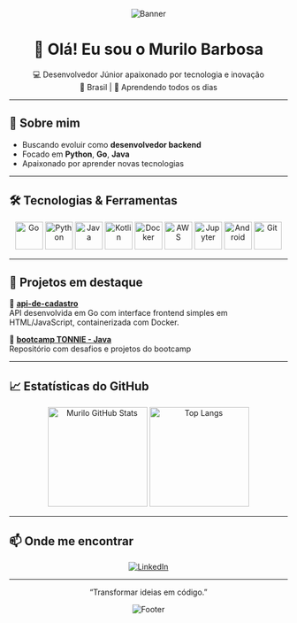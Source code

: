 <!-- Banner (personalize trocando a imagem) -->
<p align="center">
  <img src="https://capsule-render.vercel.app/api?type=waving&color=gradient&height=200&section=header&text=Sejam%20bem-vindos&fontSize=40&fontColor=ffffff" alt="Banner" />
</p>

<h1 align="center">👋 Olá! Eu sou o Murilo Barbosa</h1>

<p align="center">
  💻 Desenvolvedor Júnior apaixonado por tecnologia e inovação <br>
  📍 Brasil | 🧠 Aprendendo todos os dias
</p>

---

## 📌 Sobre mim

- Buscando evoluir como **desenvolvedor backend**
- Focado em **Python**, **Go**, **Java**
- Apaixonado por aprender novas tecnologias

---

## 🛠️ Tecnologias & Ferramentas

<p align="center">
  <img src="https://cdn.jsdelivr.net/gh/devicons/devicon/icons/go/go-original-wordmark.svg" height="50" alt="Go" />
  <img src="https://cdn.jsdelivr.net/gh/devicons/devicon/icons/python/python-original.svg" height="50" alt="Python" />
  <img src="https://cdn.jsdelivr.net/gh/devicons/devicon/icons/java/java-original-wordmark.svg" height="50" alt="Java" />
  <img src="https://cdn.jsdelivr.net/gh/devicons/devicon/icons/kotlin/kotlin-original-wordmark.svg" height="50" alt="Kotlin" />
  <img src="https://cdn.jsdelivr.net/gh/devicons/devicon@latest/icons/docker/docker-original-wordmark.svg" height="50" alt="Docker" />
  <img src="https://cdn.jsdelivr.net/gh/devicons/devicon@latest/icons/amazonwebservices/amazonwebservices-original-wordmark.svg" height="50" alt="AWS" />
  
  
  <img src="https://cdn.jsdelivr.net/gh/devicons/devicon/icons/jupyter/jupyter-original-wordmark.svg" height="50" alt="Jupyter" />
  <img src="https://cdn.jsdelivr.net/gh/devicons/devicon/icons/android/android-original.svg" height="50" alt="Android" />
  <img src="https://cdn.jsdelivr.net/gh/devicons/devicon/icons/git/git-original.svg" height="50" alt="Git" />
</p>

---

## 🚀 Projetos em destaque

🌟 [**api-de-cadastro**](https://github.com/Muriloh-Barbosa/api-de-cadastro)  
API desenvolvida em Go com interface frontend simples em HTML/JavaScript, containerizada com Docker.

🌟 [**bootcamp TONNIE - Java**](https://github.com/Muriloh-Barbosa/portifolio-bootcamp-java)  
Repositório com desafios e projetos do bootcamp


---

## 📈 Estatísticas do GitHub

<p align="center">
  <img height="180em" src="https://github-readme-stats.vercel.app/api?username=Muriloh-Barbosa&show_icons=true&theme=tokyonight&include_all_commits=true&count_private=true" alt="Murilo GitHub Stats" />
  <img height="180em" src="https://github-readme-stats.vercel.app/api/top-langs/?username=Muriloh-Barbosa&layout=compact&theme=tokyonight" alt="Top Langs" />
</p>

---

## 📫 Onde me encontrar

<p align="center">
  <a href="https://www.linkedin.com/in/murilosbarbosa/" target="_blank">
    <img src="https://img.shields.io/badge/-LinkedIn-%230077B5?style=for-the-badge&logo=linkedin&logoColor=white" alt="LinkedIn"/>
  </a>
</p>

---

<p align="center">
    “Transformar ideias em código.” 
</p>

<p align="center">
  <img src="https://capsule-render.vercel.app/api?section=footer&type=waving&color=gradient" alt="Footer"/>
</p>
